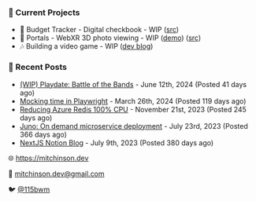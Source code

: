 ### 📌 Current Projects
- 💸 Budget Tracker - Digital checkbook - WIP ([src](https://github.com/bmitchinson/budget-entry))
- 📸 Portals - WebXR 3D photo viewing - WIP ([demo](https://portals.mitchinson.dev/)) ([src](https://github.com/bmitchinson/vr-jpg-viewer-webxr))
- 🎶 Building a video game - WIP ([dev blog](https://blog.mitchinson.dev/playdate-dev-one))

### 📝 Recent Posts

- [(WIP) Playdate: Battle of the Bands](https://blog.mitchinson.dev/playdate-dev-one) - June 12th, 2024 (Posted 41 days ago)
- [Mocking time in Playwright](https://blog.mitchinson.dev/playwright-mock-time) - March 26th, 2024 (Posted 119 days ago)
- [Reducing Azure Redis 100% CPU](https://blog.mitchinson.dev/redis-cpu) - November 21st, 2023 (Posted 245 days ago)
- [Juno: On demand microservice deployment](https://blog.mitchinson.dev/juno) - July 23rd, 2023 (Posted 366 days ago)
- [NextJS Notion Blog](https://blog.mitchinson.dev/blog-2023) - July 9th, 2023 (Posted 380 days ago)

🌐 https://mitchinson.dev

💌 mitchinson.dev@gmail.com

🐦 [@115bwm](https://twitter.com/115bwm)